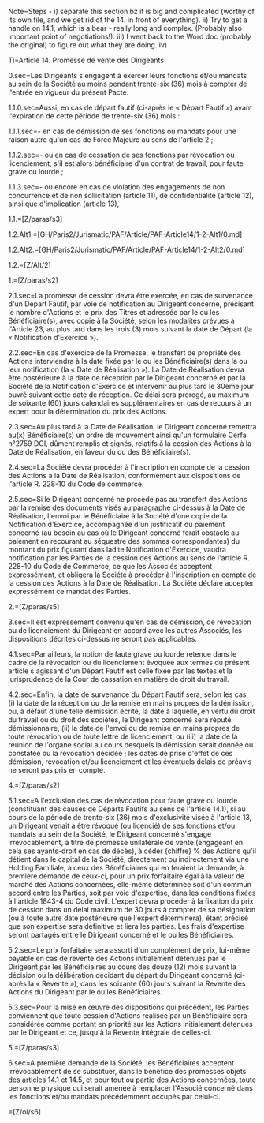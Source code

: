 Note=Steps - i) separate this section bz it is big and complicated (worthy of its own file, and we get rid of the 14. in front of everything). ii) Try to get a handle on 14.1, which is a bear - really long and complex. (Probably also important point of negotiations!). iii) I went back to the Word doc (probably the original) to figure out what they are doing. iv) 


Ti=Article 14. Promesse de vente des Dirigeants 

0.sec=Les Dirigeants s'engagent à exercer leurs fonctions et/ou mandats au sein de la Société au moins pendant trente-six (36) mois à compter de l'entrée en vigueur du présent Pacte.

1.1.0.sec=Aussi, en cas de départ fautif (ci-après le « Départ Fautif ») avant l'expiration de cette période de trente-six (36) mois :

1.1.1.sec=- en cas de démission de ses fonctions ou mandats pour une raison autre qu'un cas de Force Majeure au sens de l'article 2 ;

1.1.2.sec=- ou en cas de cessation de ses fonctions par révocation ou licenciement, s'il est alors bénéficiaire d'un contrat de travail, pour faute grave ou lourde ;

1.1.3.sec=- ou encore en cas de violation des engagements de non concurrence et de non sollicitation (article 11), de confidentialité (article 12), ainsi que d'implication (article 13),

1.1.=[Z/paras/s3]

1.2.Alt1.=[GH/Paris2/Jurismatic/PAF/Article/PAF-Article14/1-2-Alt1/0.md]

1.2.Alt2.=[GH/Paris2/Jurismatic/PAF/Article/PAF-Article14/1-2-Alt2/0.md]

1.2.=[Z/Alt/2]

1.=[Z/paras/s2]



2.1.sec=La promesse de cession devra être exercée, en cas de survenance d'un Départ Fautif, par voie de notification au Dirigeant concerné, précisant le nombre d'Actions et le prix des Titres et adressée par le ou les Bénéficiaire(s), avec copie à la Société, selon les modalités prévues à l'Article 23, au plus tard dans les trois (3) mois suivant la date de Départ (la « Notification d'Exercice »).

2.2.sec=En cas d'exercice de la Promesse, le transfert de propriété des Actions interviendra à la date fixée par le ou les Bénéficiaire(s) dans la ou leur notification (la « Date de Réalisation »). La Date de Réalisation devra être postérieure à la date de réception par le Dirigeant concerné et par la Société de la Notification d'Exercice et intervenir au plus tard le 30ème jour ouvré suivant cette date de réception. Ce délai sera prorogé, au maximum de soixante (60) jours calendaires supplémentaires en cas de recours à un expert pour la détermination du prix des Actions.

2.3.sec=Au plus tard à la Date de Réalisation, le Dirigeant concerné remettra au(x) Bénéficiaire(s) un ordre de mouvement ainsi qu'un formulaire Cerfa n°2759 DGI, dûment remplis et signés, relatifs à la cession des Actions à la Date de Réalisation, en faveur du ou des Bénéficiaire(s).

2.4.sec=La Société devra procéder à l'inscription en compte de la cession des Actions à la Date de Réalisation, conformément aux dispositions de l'article R. 228-10 du Code de commerce.

2.5.sec=Si le Dirigeant concerné ne procède pas au transfert des Actions par la remise des documents visés au paragraphe ci-dessus à la Date de Réalisation, l'envoi par le Bénéficiaire à la Société d'une copie de la Notification d'Exercice, accompagnée d'un justificatif du paiement concerné (au besoin au cas où le Dirigeant concerné ferait obstacle au paiement en recourant au séquestre des sommes correspondantes) du montant du prix figurant dans ladite Notification d'Exercice, vaudra notification par les Parties de la cession des Actions au sens de l'article R. 228-10 du Code de Commerce, ce que les Associés acceptent expressément, et obligera la Société à procéder à l'inscription en compte de la cession des Actions à la Date de Réalisation. La Société déclare accepter expressément ce mandat des Parties.

2.=[Z/paras/s5]

3.sec=Il est expressément convenu qu'en cas de démission, de révocation ou de licenciement du Dirigeant en accord avec les autres Associés, les dispositions décrites ci-dessus ne seront pas applicables.

4.1.sec=Par ailleurs, la notion de faute grave ou lourde retenue dans le cadre de la révocation ou du licenciement évoquée aux termes du présent article s'agissant d'un Départ Fautif est celle fixée par les textes et la jurisprudence de la Cour de cassation en matière de droit du travail.

4.2.sec=Enfin, la date de survenance du Départ Fautif sera, selon les cas, (i) la date de la réception ou de la remise en mains propres de la démission, ou, à défaut d'une telle démission écrite, la date à laquelle, en vertu du droit du travail ou du droit des sociétés, le Dirigeant concerné sera réputé démissionnaire, (ii) la date de l'envoi ou de remise en mains propres de toute révocation ou de toute lettre de licenciement, ou (iii) la date de la réunion de l'organe social au cours desquels la démission serait donnée ou constatée ou la révocation décidée ; les dates de prise d'effet de ces démission, révocation et/ou licenciement et les éventuels délais de préavis ne seront pas pris en compte.

4.=[Z/paras/s2]

5.1.sec=A l'exclusion des cas de révocation pour faute grave ou lourde (constituant des causes de Départs Fautifs au sens de l'article 14.1), si au cours de la période de trente-six (36) mois d'exclusivité visée à l'article 13, un Dirigeant venait à être révoqué (ou licencié) de ses fonctions et/ou mandats au sein de la Société, le Dirigeant concerné s'engage irrévocablement, à titre de promesse unilatérale de vente (engageant en cela ses ayants-droit en cas de décès), à céder {chiffre} % des Actions qu'il détient dans le capital de la Société, directement ou indirectement via une Holding Familiale, à ceux des Bénéficiaires qui en feraient la demande, à première demande de ceux-ci, pour un prix forfaitaire égal à la valeur de marché des Actions concernées, elle-même déterminée soit d'un commun accord entre les Parties, soit par voie d'expertise, dans les conditions fixées à l'article 1843-4 du Code civil. L'expert devra procéder à la fixation du prix de cession dans un délai maximum de 30 jours à compter de sa désignation (ou à toute autre date postérieure que l'expert déterminera), étant précisé que son expertise sera définitive et liera les parties. Les frais d'expertise seront partagés entre le Dirigeant concerné et le ou les Bénéficiaires.

5.2.sec=Le prix forfaitaire sera assorti d'un complément de prix, lui-même payable en cas de revente des Actions initialement détenues par le Dirigeant par les Bénéficiaires au cours des douze (12) mois suivant la décision ou la délibération décidant du départ du Dirigeant concerné (ci-après la « Revente »), dans les soixante (60) jours suivant la Revente des Actions du Dirigeant par le ou les Bénéficiaires.

5.3.sec=Pour la mise en œuvre des dispositions qui précèdent, les Parties conviennent que toute cession d'Actions réalisée par un Bénéficiaire sera considérée comme portant en priorité sur les Actions initialement détenues par le Dirigeant et ce, jusqu'à la Revente intégrale de celles-ci.

5.=[Z/paras/s3]

6.sec=A première demande de la Société, les Bénéficiaires acceptent irrévocablement de se substituer, dans le bénéfice des promesses objets des articles 14.1 et 14.5, et pour tout ou partie des Actions concernées, toute personne physique qui serait amenée à remplacer l'Associé concerné dans les fonctions et/ou mandats précédemment occupés par celui-ci.

=[Z/ol/s6]